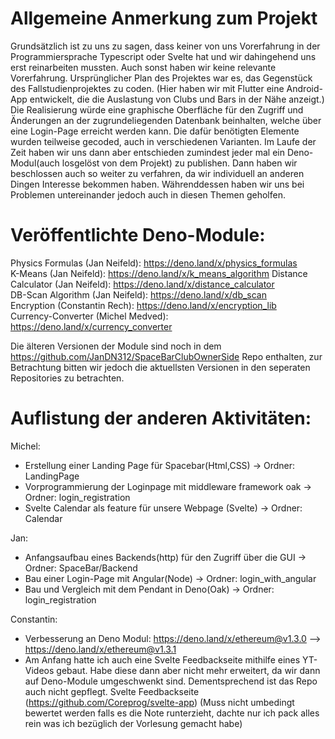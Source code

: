 # Allgemeine Anmerkung zum Projekt
Grundsätzlich ist zu uns zu sagen, dass keiner von uns Vorerfahrung in der Programmiersprache Typescript oder Svelte hat und wir dahingehend uns erst reinarbeiten mussten. Auch sonst haben wir keine relevante Vorerfahrung.
Ursprünglicher Plan des Projektes war es, das Gegenstück des Fallstudienprojektes zu coden.
(Hier haben wir mit Flutter eine Android-App entwickelt, die die Auslastung von Clubs und Bars in der Nähe anzeigt.)
Die Realisierung würde eine graphische Oberfläche für den Zugriff und Änderungen an der zugrundeliegenden Datenbank beinhalten, welche über eine Login-Page erreicht werden kann. 
Die dafür benötigten Elemente wurden teilweise gecoded, auch in verschiedenen Varianten. 
Im Laufe der Zeit haben wir uns dann aber entschieden zumindest jeder mal ein Deno-Modul(auch losgelöst von dem Projekt) zu publishen. Dann haben wir beschlossen auch so weiter zu verfahren, da wir individuell an anderen Dingen Interesse bekommen haben. 
Währenddessen haben wir uns bei Problemen untereinander jedoch auch in diesen Themen geholfen.

# Veröffentlichte Deno-Module:
Physics Formulas (Jan Neifeld): https://deno.land/x/physics_formulas      
K-Means (Jan Neifeld): https://deno.land/x/k_means_algorithm
Distance Calculator (Jan Neifeld): https://deno.land/x/distance_calculator   
DB-Scan Algorithm (Jan Neifeld): https://deno.land/x/db_scan     
Encryption (Constantin Rech): https://deno.land/x/encryption_lib            
Currency-Converter (Michel Medved): https://deno.land/x/currency_converter 

Die älteren Versionen der Module sind noch in dem https://github.com/JanDN312/SpaceBarClubOwnerSide Repo enthalten, zur Betrachtung bitten wir jedoch die aktuellsten Versionen in den seperaten Repositories zu betrachten.

# Auflistung der anderen Aktivitäten:

Michel:
- Erstellung einer Landing Page für Spacebar(Html,CSS)              -> Ordner: LandingPage
- Vorprogrammierung der Loginpage mit middleware framework oak      -> Ordner: login_registration
- Svelte Calendar als feature für unsere Webpage (Svelte)           -> Ordner: Calendar


Jan:
- Anfangsaufbau eines Backends(http) für den Zugriff über die GUI   -> Ordner: SpaceBar/Backend
- Bau einer Login-Page mit Angular(Node)                            -> Ordner: login_with_angular
- Bau und Vergleich mit dem Pendant in Deno(Oak)                    -> Ordner: login_registration

Constantin:
- Verbesserung an Deno Modul: https://deno.land/x/ethereum@v1.3.0 --> https://deno.land/x/ethereum@v1.3.1
- Am Anfang hatte ich auch eine Svelte Feedbackseite mithilfe eines YT-Videos gebaut. Habe diese dann aber nicht mehr erweitert, da wir dann auf Deno-Module umgeschwenkt sind. Dementsprechend ist das Repo auch nicht gepflegt. Svelte Feedbackseite (https://github.com/Coreprog/svelte-app) (Muss nicht umbedingt bewertet werden falls es die Note runterzieht, dachte nur ich pack alles rein was ich bezüglich der Vorlesung gemacht habe)



